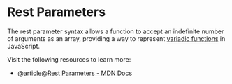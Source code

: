 # Rest Parameters

The rest parameter syntax allows a function to accept an indefinite number of arguments as an array, providing a way to represent [variadic functions](https://en.wikipedia.org/wiki/Variadic_function) in JavaScript.

Visit the following resources to learn more:

- [@article@Rest Parameters - MDN Docs](https://developer.mozilla.org/en-US/docs/Web/JavaScript/Reference/Functions/rest_parameters)

